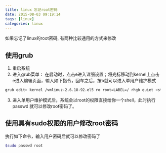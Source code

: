 ```yaml
---
title: linux 忘记root密码
date: 2015-08-03 09:19:14
tags: [linux]
categories: linux
---
```


如果忘记了linux的root密码, 有两种比较通用的方式来修改

## 使用grub
1. 重启系统
2. 进入grub菜单： 在启动时，点击e进入详细设置；将光标移动到kernel上点击e进入编辑页面，输入如下指令，回车之后，按b就可以进入单用户维护模式
```bash
grub edit> kernel /vmlinuz-2.6.18-92.el5 ro root=LABEL=/ rhgb quiet <strong>single</strong>
```
3. 进入单用户维护模式后，系统会以root的权限直接给你一个shell，此时执行 passwd 就可以修改root密码了。

## 使用具有sudo权限的用户修改root密码
执行如下命令，输入用户密码后就可以修改密码了
```bash
$sudo passwd root
```
